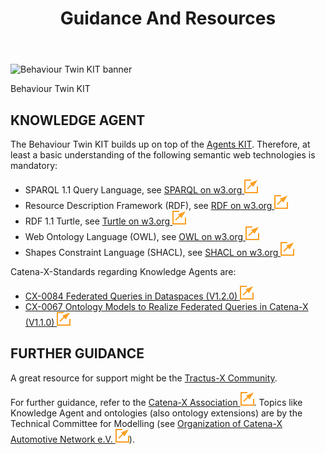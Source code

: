 ﻿---
id: guidance-and-resources
title: Guidance And Resources
description: Behaviour Twin KIT
---

<div style={{display:'block'}}>
  <div style={{display:'inline-block', verticalAlign:'top'}}>

![Behaviour Twin KIT banner](@site/static/img/kit-icons/behaviour-twin-kit-icon-mini.png)

  </div>
  <div style={{display:'inline-block', fontSize:17, color:'rgb(255,166,1)', marginLeft:7, verticalAlign:'top', paddingTop:6}}>
Behaviour Twin KIT
  </div>
</div>

## KNOWLEDGE AGENT

The Behaviour Twin KIT builds up on top of the [Agents KIT](../../knowledge-agents/adoption-view/intro). Therefore, at least a basic understanding of the following semantic web technologies is mandatory:

- SPARQL 1.1 Query Language, see [SPARQL on w3.org ![(external link)](../assets/external-link.svg)](https://www.w3.org/TR/sparql11-query/)
- Resource Description Framework (RDF), see [RDF on w3.org ![(external link)](../assets/external-link.svg)](https://www.w3.org/RDF/)
- RDF 1.1 Turtle, see [Turtle on w3.org ![(external link)](../assets/external-link.svg)](https://www.w3.org/TR/turtle/)
- Web Ontology Language (OWL), see [OWL on w3.org ![(external link)](../assets/external-link.svg)](https://www.w3.org/OWL/)
- Shapes Constraint Language (SHACL), see [SHACL on w3.org ![(external link)](../assets/external-link.svg)](https://www.w3.org/TR/shacl/)

Catena-X-Standards regarding Knowledge Agents are:

- [CX-0084 Federated Queries in Dataspaces (V1.2.0) ![(external link)](../assets/external-link.svg)](https://catena-x.net/de/standard-library/Update_Mai_2024/CX-0084-FederatedQueriesInDataSpaces-v1.2.0.pdf)
- [CX-0067 Ontology Models to Realize Federated Queries in Catena-X (V1.1.0) ![(external link)](../assets/external-link.svg)](https://catena-x.net/de/standard-library/Update_Mai_2024/CX-0067-OntologyModelsinCatenaX-v1.1.0.pdf)

## FURTHER GUIDANCE

A great resource for support might be the [Tractus-X Community](/community/intro).

For further guidance, refer to the [Catena-X Association ![(external link)](../assets/external-link.svg)](https://catena-x.net/). Topics like Knowledge Agent and ontologies (also ontology extensions) are by the Technical Committee for Modelling (see [Organization of Catena-X Automotive Network e.V. ![(external link)](../assets/external-link.svg)](https://catena-x.net/en/about-us/the-association/organization-of-the-association)).
